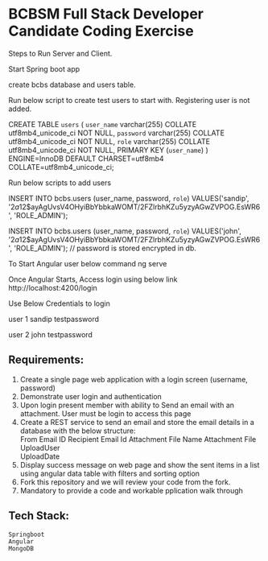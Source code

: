 # BCBSM Full Stack Developer Candidate Coding Exercise


Steps to Run Server and Client.

Start Spring boot app

create bcbs database and users table.

Run below script to create test users to start with. Registering user is not added.


CREATE TABLE `users` (
  `user_name` varchar(255) COLLATE utf8mb4_unicode_ci NOT NULL,
  `password` varchar(255) COLLATE utf8mb4_unicode_ci NOT NULL,
  `role` varchar(255) COLLATE utf8mb4_unicode_ci NOT NULL,
  PRIMARY KEY (`user_name`)
) ENGINE=InnoDB DEFAULT CHARSET=utf8mb4 COLLATE=utf8mb4_unicode_ci;


Run below scripts to add users

INSERT INTO bcbs.users
(user_name, password, `role`)
VALUES('sandip', '$2a$12$ayAgUvsV4OHyiBbYbbkaWOMT/2FZlrbhKZu5yzyAGwZVPOG.EsWR6', 'ROLE_ADMIN');


INSERT INTO bcbs.users
(user_name, password, `role`) 
VALUES('john', '$2a$12$ayAgUvsV4OHyiBbYbbkaWOMT/2FZlrbhKZu5yzyAGwZVPOG.EsWR6', 'ROLE_ADMIN');  // password is stored encrypted in db. 


To Start Angular user below command
ng serve

Once Angular Starts, Access login using below link
http://localhost:4200/login


Use Below Credentials to login 

user 1
sandip
testpassword

user 2
john
testpassword


## Requirements:
1.	Create a single page web application with a login screen (username, password)
2.	Demonstrate user login and authentication
3.	Upon login present member with ability to Send an email with an attachment. User must be login to access this page
4.	Create a REST service to send an email and store the email details in a database with the below structure:  
    From Email ID
    Recipient Email Id
    Attachment File Name
    Attachment File  
    UploadUser  
    UploadDate
5.	Display success message on web page and show the sent items in a list using angular data table with filters and sorting option
6.	Fork this repository and we will review your code from the fork.
7.  Mandatory to provide a code and workable pplication walk through 

## Tech Stack:  
    Springboot  
    Angular  
    MongoDB
